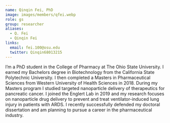 ```yaml
---
name: Qinqin Fei, PhD
image: images/members/qfei.webp
role: gs
group: researcher
aliases:
  - Q. Fei
  - Qinqin Fei
links:
  email: fei.100@osu.edu
  twitter: Qinqin68013215
---
```


I’m a PhD student in the College of Pharmacy at The Ohio State University. I earned my Bachelors degree in Biotechnology from the California State Polytechnic University. I then completed a Masters in Pharmaceutical Sciences from Western University of Health Sciences in 2018. During my Masters program I studied targeted nanoparticle delivery of therapeutics for pancreatic cancer.  I joined the  Englert Lab in 2019 and my research focuses on nanoparticle drug delivery to prevent and treat ventilator-induced lung injury in patients with ARDS. I recently successfully defended my doctoral dissertation and am planning to pursue a career in the pharmaceutical industry.